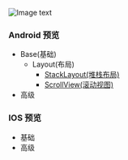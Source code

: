 ![Image text](https://github.com/hexu6788/XamarinForms-Samples/blob/master/doc/image/XamarinForms-Samples.png)

### Android 预览
* Base(基础)
    * Layout(布局)
        * [StackLayout(堆栈布局)](https://github.com/hexu6788/XamarinForms-Samples/wiki/StackLayout-Android "StackLayout(堆栈布局)")
        * [ScrollView(滚动视图)](https://github.com/hexu6788/XamarinForms-Samples/wiki/ScrollView-Android "ScrollView(滚动视图)")
* 高级


### IOS 预览
* 基础
* 高级

